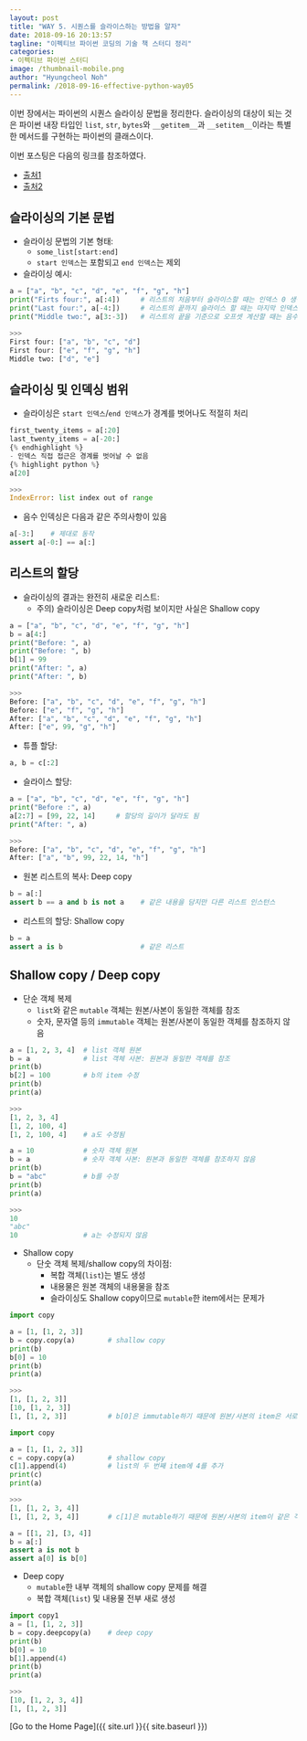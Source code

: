 ```yaml
---
layout: post
title: "WAY 5. 시퀀스를 슬라이스하는 방법을 알자"
date: 2018-09-16 20:13:57
tagline: "이펙티브 파이썬 코딩의 기술 책 스터디 정리"
categories:
- 이펙티브 파이썬 스터디
image: /thumbnail-mobile.png
author: "Hyungcheol Noh"
permalink: /2018-09-16-effective-python-way05
---
```

이번 장에서는 파이썬의 시퀀스 슬라이싱 문법을 정리한다. 슬라이싱의 대상이 되는 것은 파이썬 내장 타입인 `list`, `str`, `bytes`와 `__getitem__`과 `__setitem__`이라는 특별한 메서드를 구현하는 파이썬의 클래스이다.

이번 포스팅은 다음의 링크를 참조하였다.
- [출처1](https://blueshw.github.io/2016/01/20/2016-01-20-shallow-copy-deep-copy/)
- [출처2](https://wikidocs.net/16038)

## 슬라이싱의 기본 문법
- 슬라이싱 문법의 기본 형태:
  - `some_list[start:end]`
  - `start 인덱스`는 포함되고 `end 인덱스`는 제외
- 슬라이싱 예시:

```python
a = ["a", "b", "c", "d", "e", "f", "g", "h"]
print("Firts four:", a[:4])     # 리스트의 처음부터 슬라이스할 때는 인덱스 0 생략: assert a[:5] == a[0:5]
print("Last four:", a[-4:])     # 리스트의 끝까지 슬라이스 할 때는 마지막 인덱스 생략: assert a[5:] == a[5:len(a)]
print("Middle two:", a[3:-3])   # 리스트의 끝을 기준으로 오프셋 계산할 때는 음수로 슬라이스

>>>
First four: ["a", "b", "c", "d"]
First four: ["e", "f", "g", "h"]
Middle two: ["d", "e"]
```

## 슬라이싱 및 인덱싱 범위
- 슬라이싱은 `start 인덱스`/`end 인덱스`가 경계를 벗어나도 적절히 처리

```python
first_twenty_items = a[:20]
last_twenty_items = a[-20:]
{% endhighlight %}
- 인덱스 직접 접근은 경계를 벗어날 수 없음
{% highlight python %}
a[20]

>>>
IndexError: list index out of range
```

- 음수 인덱싱은 다음과 같은 주의사항이 있음

```python
a[-3:]    # 제대로 동작
assert a[-0:] == a[:]
```

## 리스트의 할당
- 슬라이싱의 결과는 완전히 새로운 리스트:
  - 주의) 슬라이싱은 Deep copy처럼 보이지만 사실은 Shallow copy

```python
a = ["a", "b", "c", "d", "e", "f", "g", "h"]
b = a[4:]
print("Before: ", a)
print("Before: ", b)
b[1] = 99
print("After: ", a)
print("After: ", b)

>>>
Before: ["a", "b", "c", "d", "e", "f", "g", "h"]
Before: ["e", "f", "g", "h"]
After: ["a", "b", "c", "d", "e", "f", "g", "h"]
After: ["e", 99, "g", "h"]
```

- 튜플 할당:

```python
a, b = c[:2]
```

- 슬라이스 할당:

```python
a = ["a", "b", "c", "d", "e", "f", "g", "h"]
print("Before :", a)
a[2:7] = [99, 22, 14]     # 할당의 길이가 달라도 됨
print("After: ", a)

>>>
Before: ["a", "b", "c", "d", "e", "f", "g", "h"]
After: ["a", "b", 99, 22, 14, "h"]
```

- 원본 리스트의 복사: Deep copy

```python
b = a[:]
assert b == a and b is not a    # 같은 내용을 담지만 다른 리스트 인스턴스
```

- 리스트의 할당: Shallow copy

```python
b = a
assert a is b                   # 같은 리스트 
```

## Shallow copy / Deep copy
- 단순 객체 복제
  - `list`와 같은 `mutable` 객체는 원본/사본이 동일한 객체를 참조
  - 숫자, 문자열 등의 `immutable` 객체는 원본/사본이 동일한 객체를 참조하지 않음

```python
a = [1, 2, 3, 4]  # list 객체 원본
b = a             # list 객체 사본: 원본과 동일한 객체를 참조
print(b)
b[2] = 100        # b의 item 수정
print(b)
print(a)

>>>
[1, 2, 3, 4]
[1, 2, 100, 4]
[1, 2, 100, 4]    # a도 수정됨
```

```python
a = 10            # 숫자 객체 원본
b = a             # 숫자 객체 사본: 원본과 동일한 객체를 참조하지 않음
print(b)
b = "abc"         # b를 수정
print(b)
print(a)

>>>
10
"abc"
10                # a는 수정되지 않음
```

- Shallow copy
  - 단숫 객체 복제/shallow copy의 차이점:
    - 복합 객체(`list`)는 별도 생성
    - 내용물은 원본 객체의 내용물을 참조
    - 슬라이싱도 Shallow copy이므로 `mutable`한 item에서는 문제가 

```python
import copy

a = [1, [1, 2, 3]]
b = copy.copy(a)        # shallow copy
print(b)
b[0] = 10
print(b)
print(a)

>>>
[1, [1, 2, 3]]
[10, [1, 2, 3]]
[1, [1, 2, 3]]          # b[0]은 immutable하기 때문에 원본/사본의 item은 서로 다른 객체
```

```python
import copy

a = [1, [1, 2, 3]]
c = copy.copy(a)        # shallow copy
c[1].append(4)          # list의 두 번째 item에 4를 추가
print(c)
print(a)

>>>
[1, [1, 2, 3, 4]]
[1, [1, 2, 3, 4]]       # c[1]은 mutable하기 때문에 원본/사본의 item이 같은 객체를 참조
```

```python
a = [[1, 2], [3, 4]]
b = a[:]
assert a is not b
assert a[0] is b[0]
```

- Deep copy
  - `mutable`한 내부 객체의 shallow copy 문제를 해결
  - 복합 객체(`list`) 및 내용물 전부 새로 생성

```python
import copy1
a = [1, [1, 2, 3]]
b = copy.deepcopy(a)    # deep copy
print(b)
b[0] = 10
b[1].append(4)
print(b)
print(a)

>>>
[10, [1, 2, 3, 4]]
[1, [1, 2, 3]]
```

[Go to the Home Page]({{ site.url }}{{ site.baseurl }})

